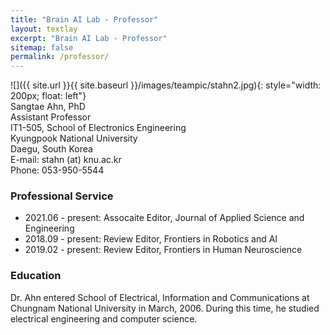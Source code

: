 ```yaml
---
title: "Brain AI Lab - Professor"
layout: textlay
excerpt: "Brain AI Lab - Professor"
sitemap: false
permalink: /professor/
---
```


![]({{ site.url }}{{ site.baseurl }}/images/teampic/stahn2.jpg){: style="width: 200px; float: left"}
<br/>
Sangtae Ahn, PhD <br/>
Assistant Professor <br/>
IT1-505, School of Electronics Engineering<br/>
Kyungpook National University<br/>
Daegu, South Korea<br/>
E-mail: stahn (at) knu.ac.kr<br/>
Phone: 053-950-5544<br/>



### Professional Service
- 2021.06 - present: Assocaite Editor, Journal of Applied Science and Engineering
- 2018.09 - present: Review Editor, Frontiers in Robotics and AI
- 2019.02 - present: Review Editor, Frontiers in Human Neuroscience


### Education
Dr. Ahn entered School of Electrical, Information and Communications at Chungnam National University in March, 2006. During this time, he studied electrical engineering and computer science. 




   
